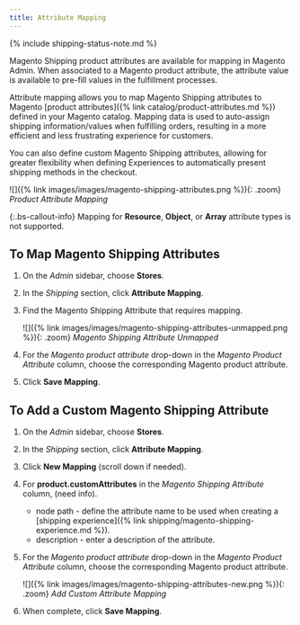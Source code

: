 ```yaml
---
title: Attribute Mapping
---
```


{% include shipping-status-note.md %}

Magento Shipping product attributes are available for mapping in Magento Admin. When associated to a Magento product attribute, the attribute value is available to pre-fill values in the fulfillment processes.

Attribute mapping allows you to map Magento Shipping attributes to Magento [product attributes]({% link catalog/product-attributes.md %}) defined in your Magento catalog. Mapping data is used to auto-assign shipping information/values when fulfilling orders, resulting in a more efficient and less frustrating experience for customers.

You can also define custom Magento Shipping attributes, allowing for greater flexibility when defining Experiences to automatically present shipping methods in the checkout.

![]({% link images/images/magento-shipping-attributes.png %}){: .zoom}
_Product Attribute Mapping_

{:.bs-callout-info}
Mapping for **Resource**, **Object**, or **Array** attribute types is not supported.

## To Map Magento Shipping Attributes

1.  On the _Admin_ sidebar, choose **Stores**.

1.  In the _Shipping_ section, click **Attribute Mapping**.

1.  Find the Magento Shipping Attribute that requires mapping.

    ![]({% link images/images/magento-shipping-attributes-unmapped.png %}){: .zoom}
    _Magento Shipping Attribute Unmapped_

1.  For the _Magento product attribute_ drop-down in the _Magento Product Attribute_ column, choose the corresponding Magento product attribute.

4. Click **Save Mapping**.

## To Add a Custom Magento Shipping Attribute

1.  On the _Admin_ sidebar, choose **Stores**.

1.  In the _Shipping_ section, click **Attribute Mapping**.

1.  Click **New Mapping** (scroll down if needed).

1.  For **product.customAttributes** in the _Magento Shipping Attribute_ column, (need info).

    - node path - define the attribute name to be used when creating a [shipping experience]({% link shipping/magento-shipping-experience.md %}).
    - description - enter a description of the attribute.

1.  For the _Magento product attribute_ drop-down in the _Magento Product Attribute_ column, choose the corresponding Magento product attribute.

    ![]({% link images/images/magento-shipping-attributes-new.png %}){: .zoom}
    _Add Custom Attribute Mapping_

1.  When complete, click **Save Mapping**.
